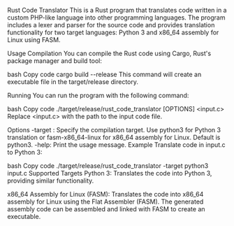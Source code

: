 Rust Code Translator
This is a Rust program that translates code written in a custom PHP-like language into other programming languages. The program includes a lexer and parser for the source code and provides translation functionality for two target languages: Python 3 and x86_64 assembly for Linux using FASM.

Usage
Compilation
You can compile the Rust code using Cargo, Rust's package manager and build tool:

bash
Copy code
cargo build --release
This command will create an executable file in the target/release directory.

Running
You can run the program with the following command:

bash
Copy code
./target/release/rust_code_translator [OPTIONS] <input.c>
Replace <input.c> with the path to the input code file.

Options
-target <target>: Specify the compilation target. Use python3 for Python 3 translation or fasm-x86_64-linux for x86_64 assembly for Linux. Default is python3.
-help: Print the usage message.
Example
Translate code in input.c to Python 3:

bash
Copy code
./target/release/rust_code_translator -target python3 input.c
Supported Targets
Python 3: Translates the code into Python 3, providing similar functionality.

x86_64 Assembly for Linux (FASM): Translates the code into x86_64 assembly for Linux using the Flat Assembler (FASM). The generated assembly code can be assembled and linked with FASM to create an executable.
